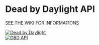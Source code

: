 # Dead by Daylight API

[SEE THE WIKI FOR INFORMATIONS](https://github.com/dearvoodoo/dbd/wiki)

[![Dead by Daylight](https://img.shields.io/badge/Dead%20by%20Daylight-4.0.2-red)](https://forum.deadbydaylight.com/en/discussion/130916/)  
[![DBD API](https://img.shields.io/badge/DBD%20API-1.1.2-blue)](https://bridge.buddyweb.fr/docs/dbd)
